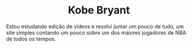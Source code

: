 <h1 align="center">Kobe Bryant</h1>
<p>Estou estudando edição de vídeos e resolvi juntar um pouco de tudo, um site simples contando um pouco sobre um dos maiores jogadores de NBA de todos os tempos.</p>
